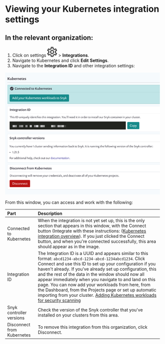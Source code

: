 # Viewing your Kubernetes integration settings

## In the relevant organization:

1. Click on settings ![cog\_icon.png](../../../.gitbook/assets/cog_icon.png) &gt; **Integrations**.
2. Navigate to Kubernetes and click **Edit** **Settings**.
3. Navigate to the **Integration ID** and other integration settings:

![controller\_settings.gif](../../../.gitbook/assets/uuid-03a03790-d87e-6260-4ffc-dc474ce014fa-en.gif)

From this window, you can access and work with the following:

| Part | Description |
| :--- | :--- |
| Connected to Kubernetes | When the integration is not yet set up, this is the only section that appears in this window, with the Connect button \(Integrate with these instructions: \([Kubernetes integration overview](https://support.snyk.io/hc/articles/360003916138#UUID-10644659-caf3-fe21-9efa-c13ae2507279)\). If you just clicked the Connect button, and when you're connected successfully, this area should appear as in the image. |
| Integration ID | The Integration ID is a UUID and appears similar to this format: `abcd1234-abcd-1234-abcd-1234abcd1234`. Click Connect and use this ID to set up your configuration if you haven't already. If you've already set up configuration, this and the rest of the data in the window should now all appear immediately when you navigate to and land on this page. You can now add your workloads from here, from the Dashboard, from the Projects page or set up automatic importing from your cluster. [Adding Kubernetes workloads for security scanning](https://support.snyk.io/hc/articles/360003947117#UUID-a0526554-0943-3363-6977-7a11f766ede2) |
| Snyk controller versions | Check the version of the Snyk controller that you've installed on your clusters from this area. |
| Disconnect from Kubernetes | To remove this integration from this organization, click Disconnect. |

